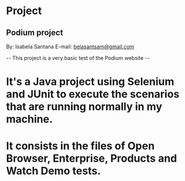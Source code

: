 # Project

## Podium project ##

By: Isabela Santana 
E-mail: belasantsam@gmail.com

-- This project is a very basic test of the Podium website --
# It's a Java project using Selenium and JUnit to execute the scenarios that are running normally in my machine.
# It consists in the files of Open Browser, Enterprise, Products and Watch Demo tests.


